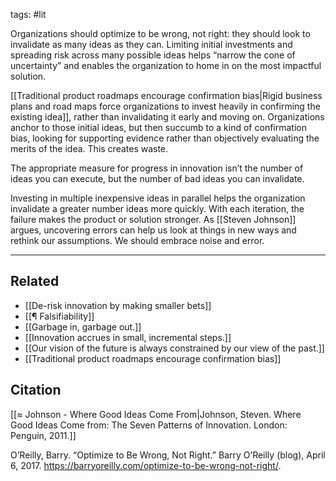 tags: #lit 

Organizations should optimize to be wrong, not right: they should look to invalidate as many ideas as they can. Limiting initial investments and spreading risk across many possible ideas helps “narrow the cone of uncertainty” and enables the organization to home in on the most impactful solution. 

[[Traditional product roadmaps encourage confirmation bias|Rigid business plans and road maps force organizations to invest heavily in confirming the existing idea]], rather than invalidating it early and moving on. Organizations anchor to those initial ideas, but then succumb to a kind of confirmation bias, looking for supporting evidence rather than objectively evaluating the merits of the idea. This creates waste. 

The appropriate measure for progress in innovation isn’t the number of ideas you can execute, but the number of bad ideas you can invalidate. 

Investing in multiple inexpensive ideas in parallel helps the organization invalidate a greater number ideas more quickly. With each iteration, the failure makes the product or solution stronger. As [[Steven Johnson]] argues, uncovering errors can help us look at things in new ways and rethink our assumptions. We should embrace noise and error. 

---
## Related
- [[De-risk innovation by making smaller bets]]
- [[¶ Falsifiability]]
- [[Garbage in, garbage out.]]
- [[Innovation accrues in small, incremental steps.]]
- [[Our vision of the future is always constrained by our view of the past.]]
- [[Traditional product roadmaps encourage confirmation bias]]

## Citation
[[≈ Johnson - Where Good Ideas Come From|Johnson, Steven. Where Good Ideas Come from: The Seven Patterns of Innovation. London: Penguin, 2011.]]

O’Reilly, Barry. “Optimize to Be Wrong, Not Right.” Barry O’Reilly (blog), April 6, 2017. https://barryoreilly.com/optimize-to-be-wrong-not-right/.
